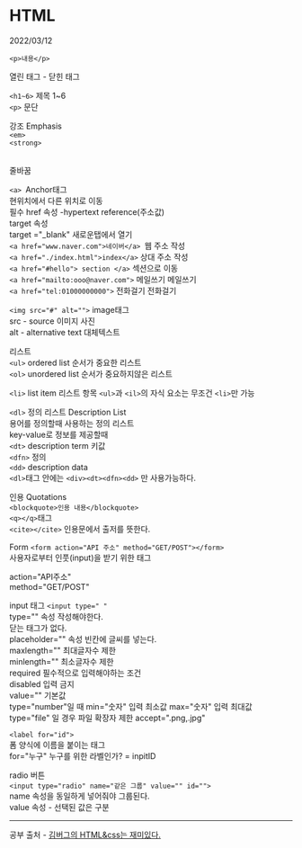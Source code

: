 # HTML
2022/03/12

```
<p>내용</p>
```
열린 태그 - 닫힌 태그

```<h1~6>``` 제목 1~6  
```<p>``` 문단  
  
강조 Emphasis  
```<em>```  
```<strong>``` 

</br> 줄바꿈

```<a> ```Anchor태그  
현위치에서 다른 위치로 이동  
필수 href 속성 -hypertext reference(주소값)  
target 속성   
target ="_blank" 새로운탭에서 열기  
```<a href="www.naver.com">네이버</a> ```웹 주소 작성  
```<a href="./index.html">index</a>``` 상대 주소 작성  
```<a href="#hello"> section </a>``` 섹션으로 이동  
```<a href="mailto:ooo@naver.com">``` 메일쓰기 </a> 메일쓰기  
```<a href="tel:01000000000">``` 전화걸기 </a> 전화걸기  

```<img src="#" alt="">``` image태그  
src - source 이미지 사진  
alt - alternative text 대체텍스트  

리스트  
```<ul>``` ordered list 순서가 중요한 리스트  
```<ol>``` unordered list 순서가 중요하지않은 리스트

```<li>``` list item 리스트 항목
```<ul>```과 ```<il>```의 자식 요소는 무조건 ```<li>```만 가능

```<dl>``` 정의 리스트 Description List  
용어를 정의할때 사용하는 정의 리스트  
key-value로 정보를 제공할때  
```<dt>``` description term 키값  
```<dfn>``` 정의  
```<dd>``` description data   
```<dl>```태그 안에는 ```<div><dt><dfn><dd>``` 만 사용가능하다.

인용  Quotations  
```<blockquote>인용 내용</blockquote>```  
```<q></q>```태그  
```<cite></cite>``` 인용문에서 출저를 뜻한다.


Form 
```<form action="API 주소" method="GET/POST"></form>```  
사용자로부터 인풋(input)을 받기 위한 태그  

action="API주소"  
method="GET/POST"  

input 태그
```<input type=" "```  
type="" 속성 작성해야한다.  
닫는 태그가 없다.  
placeholder="" 속성 빈칸에 글씨를 넣는다.  
maxlength="" 최대글자수 제한  
minlength="" 최소글자수 제한  
required 필수적으로 입력해야하는 조건  
disabled 입력 금지  
value="" 기본값  
type="number"일 때 min="숫자" 입력 최소값 max="숫자" 입력 최대값  
type="file" 일 경우 파일 확장자 제한 accept=".png,.jpg"  

```<label for="id">```  
폼 양식에 이름을 붙이는 태그  
for="누구" 누구를 위한 라벨인가? = inpitID  

radio 버튼  
```<input type="radio" name="같은 그룹" value="" id="">```  
name 속성을 동일하게 넣어줘야 그룹된다.  
value 속성 - 선택된 값은 구분

---
공부 출처 - [김버그의 HTML&css는 재미있다.](https://edu.goorm.io/lecture/20583/%25EA%25B9%2580%25EB%25B2%2584%25EA%25B7%25B8%25EC%259D%2598-html-css%25EB%258A%2594-%25EC%259E%25AC%25EB%25B0%258C%25EB%258B%25A4)